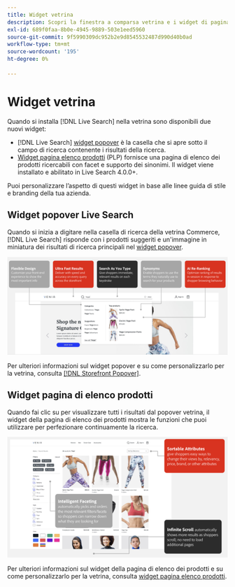 ```yaml
---
title: Widget vetrina
description: Scopri la finestra a comparsa vetrina e i widget di pagina per l’elenco dei prodotti.
exl-id: 689f0faa-8b0e-4945-9889-503e1eed5960
source-git-commit: 9f5990309dc952b2e9d8545532487d990d40b0ad
workflow-type: tm+mt
source-wordcount: '195'
ht-degree: 0%

---
```


# Widget vetrina

Quando si installa [!DNL Live Search] nella vetrina sono disponibili due nuovi widget:

- [!DNL Live Search] [widget popover](storefront-popover.md) è la casella che si apre sotto il campo di ricerca contenente i risultati della ricerca.
- [Widget pagina elenco prodotti](plp-styling.md) (PLP) fornisce una pagina di elenco dei prodotti ricercabili con facet e supporto dei sinonimi. Il widget viene installato e abilitato in Live Search 4.0.0+.

Puoi personalizzare l’aspetto di questi widget in base alle linee guida di stile e branding della tua azienda.

## Widget popover Live Search

Quando si inizia a digitare nella casella di ricerca della vetrina Commerce, [!DNL Live Search] risponde con i prodotti suggeriti e un&#39;immagine in miniatura dei risultati di ricerca principali nel [widget popover](storefront-popover.md).

![Widget popover](assets/ls-search-popover.png)

Per ulteriori informazioni sul widget popover e su come personalizzarlo per la vetrina, consulta [[!DNL Storefront Popover]](storefront-popover.md).

## Widget pagina di elenco prodotti

Quando fai clic su per visualizzare tutti i risultati dal popover vetrina, il widget della pagina di elenco dei prodotti mostra le funzioni che puoi utilizzare per perfezionare continuamente la ricerca.

![Widget pagina di elenco prodotti](assets/ls-plp.png)

Per ulteriori informazioni sul widget della pagina di elenco dei prodotti e su come personalizzarlo per la vetrina, consulta [widget pagina elenco prodotti](plp-styling.md).
